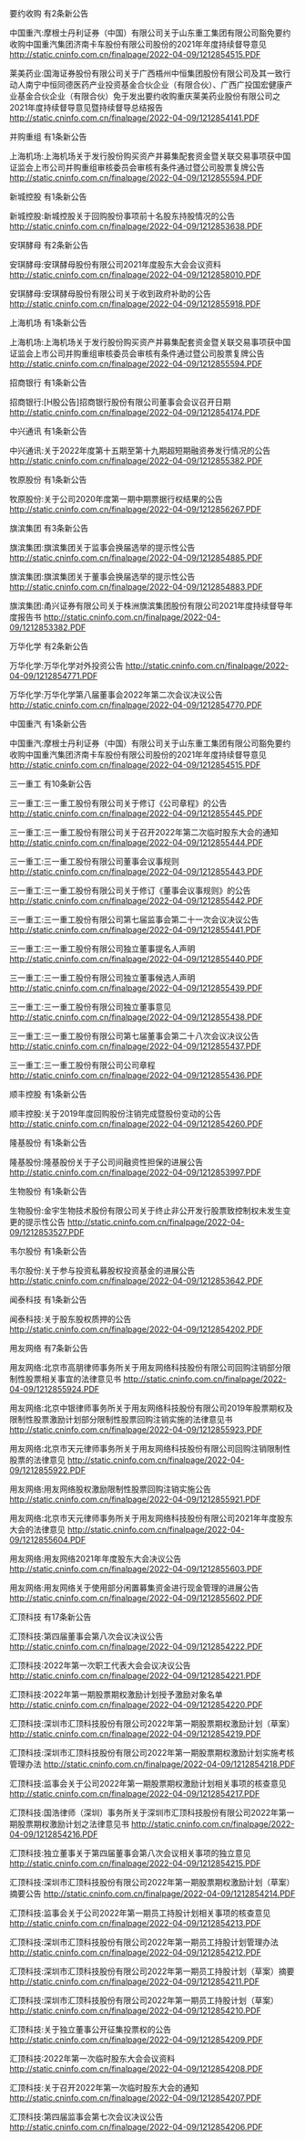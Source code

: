 要约收购 有2条新公告 

中国重汽:摩根士丹利证券（中国）有限公司关于山东重工集团有限公司豁免要约收购中国重汽集团济南卡车股份有限公司股份的2021年年度持续督导意见 http://static.cninfo.com.cn/finalpage/2022-04-09/1212854515.PDF 

莱美药业:国海证券股份有限公司关于广西梧州中恒集团股份有限公司及其一致行动人南宁中恒同德医药产业投资基金合伙企业（有限合伙）、广西广投国宏健康产业基金合伙企业（有限合伙）免于发出要约收购重庆莱美药业股份有限公司之2021年度持续督导意见暨持续督导总结报告 http://static.cninfo.com.cn/finalpage/2022-04-09/1212854141.PDF 

并购重组 有1条新公告 

上海机场:上海机场关于发行股份购买资产并募集配套资金暨关联交易事项获中国证监会上市公司并购重组审核委员会审核有条件通过暨公司股票复牌公告 http://static.cninfo.com.cn/finalpage/2022-04-09/1212855594.PDF 

新城控股 有1条新公告 

新城控股:新城控股关于回购股份事项前十名股东持股情况的公告 http://static.cninfo.com.cn/finalpage/2022-04-09/1212853638.PDF 

安琪酵母 有2条新公告 

安琪酵母:安琪酵母股份有限公司2021年度股东大会会议资料 http://static.cninfo.com.cn/finalpage/2022-04-09/1212858010.PDF 

安琪酵母:安琪酵母股份有限公司关于收到政府补助的公告 http://static.cninfo.com.cn/finalpage/2022-04-09/1212855918.PDF 

上海机场 有1条新公告 

上海机场:上海机场关于发行股份购买资产并募集配套资金暨关联交易事项获中国证监会上市公司并购重组审核委员会审核有条件通过暨公司股票复牌公告 http://static.cninfo.com.cn/finalpage/2022-04-09/1212855594.PDF 

招商银行 有1条新公告 

招商银行:[H股公告]招商银行股份有限公司董事会会议召开日期 http://static.cninfo.com.cn/finalpage/2022-04-09/1212854174.PDF 

中兴通讯 有1条新公告 

中兴通讯:关于2022年度第十五期至第十九期超短期融资券发行情况的公告 http://static.cninfo.com.cn/finalpage/2022-04-09/1212855382.PDF 

牧原股份 有1条新公告 

牧原股份:关于公司2020年度第一期中期票据行权结果的公告 http://static.cninfo.com.cn/finalpage/2022-04-09/1212856267.PDF 

旗滨集团 有3条新公告 

旗滨集团:旗滨集团关于监事会换届选举的提示性公告 http://static.cninfo.com.cn/finalpage/2022-04-09/1212854885.PDF 

旗滨集团:旗滨集团关于董事会换届选举的提示性公告 http://static.cninfo.com.cn/finalpage/2022-04-09/1212854883.PDF 

旗滨集团:甬兴证券有限公司关于株洲旗滨集团股份有限公司2021年度持续督导年度报告书 http://static.cninfo.com.cn/finalpage/2022-04-09/1212853382.PDF 

万华化学 有2条新公告 

万华化学:万华化学对外投资公告 http://static.cninfo.com.cn/finalpage/2022-04-09/1212854771.PDF 

万华化学:万华化学第八届董事会2022年第二次会议决议公告 http://static.cninfo.com.cn/finalpage/2022-04-09/1212854770.PDF 

中国重汽 有1条新公告 

中国重汽:摩根士丹利证券（中国）有限公司关于山东重工集团有限公司豁免要约收购中国重汽集团济南卡车股份有限公司股份的2021年年度持续督导意见 http://static.cninfo.com.cn/finalpage/2022-04-09/1212854515.PDF 

三一重工 有10条新公告 

三一重工:三一重工股份有限公司关于修订《公司章程》的公告 http://static.cninfo.com.cn/finalpage/2022-04-09/1212855445.PDF 

三一重工:三一重工股份有限公司关于召开2022年第二次临时股东大会的通知 http://static.cninfo.com.cn/finalpage/2022-04-09/1212855444.PDF 

三一重工:三一重工股份有限公司董事会议事规则 http://static.cninfo.com.cn/finalpage/2022-04-09/1212855443.PDF 

三一重工:三一重工股份有限公司关于修订《董事会议事规则》的公告 http://static.cninfo.com.cn/finalpage/2022-04-09/1212855442.PDF 

三一重工:三一重工股份有限公司第七届监事会第二十一次会议决议公告 http://static.cninfo.com.cn/finalpage/2022-04-09/1212855441.PDF 

三一重工:三一重工股份有限公司独立董事提名人声明 http://static.cninfo.com.cn/finalpage/2022-04-09/1212855440.PDF 

三一重工:三一重工股份有限公司独立董事候选人声明 http://static.cninfo.com.cn/finalpage/2022-04-09/1212855439.PDF 

三一重工:三一重工股份有限公司独立董事意见 http://static.cninfo.com.cn/finalpage/2022-04-09/1212855438.PDF 

三一重工:三一重工股份有限公司第七届董事会第二十八次会议决议公告 http://static.cninfo.com.cn/finalpage/2022-04-09/1212855437.PDF 

三一重工:三一重工股份有限公司公司章程 http://static.cninfo.com.cn/finalpage/2022-04-09/1212855436.PDF 

顺丰控股 有1条新公告 

顺丰控股:关于2019年度回购股份注销完成暨股份变动的公告 http://static.cninfo.com.cn/finalpage/2022-04-09/1212854260.PDF 

隆基股份 有1条新公告 

隆基股份:隆基股份关于子公司间融资性担保的进展公告 http://static.cninfo.com.cn/finalpage/2022-04-09/1212853997.PDF 

生物股份 有1条新公告 

生物股份:金宇生物技术股份有限公司关于终止非公开发行股票致控制权未发生变更的提示性公告 http://static.cninfo.com.cn/finalpage/2022-04-09/1212853527.PDF 

韦尔股份 有1条新公告 

韦尔股份:关于参与投资私募股权投资基金的进展公告 http://static.cninfo.com.cn/finalpage/2022-04-09/1212853642.PDF 

闻泰科技 有1条新公告 

闻泰科技:关于股东股权质押的公告 http://static.cninfo.com.cn/finalpage/2022-04-09/1212854202.PDF 

用友网络 有7条新公告 

用友网络:北京市高朋律师事务所关于用友网络科技股份有限公司回购注销部分限制性股票相关事宜的法律意见书 http://static.cninfo.com.cn/finalpage/2022-04-09/1212855924.PDF 

用友网络:北京中银律师事务所关于用友网络科技股份有限公司2019年股票期权及限制性股票激励计划部分限制性股票回购注销实施的法律意见书 http://static.cninfo.com.cn/finalpage/2022-04-09/1212855923.PDF 

用友网络:北京市天元律师事务所关于用友网络科技股份有限公司回购注销限制性股票的法律意见 http://static.cninfo.com.cn/finalpage/2022-04-09/1212855922.PDF 

用友网络:用友网络股权激励限制性股票回购注销实施公告 http://static.cninfo.com.cn/finalpage/2022-04-09/1212855921.PDF 

用友网络:北京市天元律师事务所关于用友网络科技股份有限公司2021年年度股东大会的法律意见 http://static.cninfo.com.cn/finalpage/2022-04-09/1212855604.PDF 

用友网络:用友网络2021年年度股东大会决议公告 http://static.cninfo.com.cn/finalpage/2022-04-09/1212855603.PDF 

用友网络:用友网络关于使用部分闲置募集资金进行现金管理的进展公告 http://static.cninfo.com.cn/finalpage/2022-04-09/1212855602.PDF 

汇顶科技 有17条新公告 

汇顶科技:第四届董事会第八次会议决议公告 http://static.cninfo.com.cn/finalpage/2022-04-09/1212854222.PDF 

汇顶科技:2022年第一次职工代表大会会议决议公告 http://static.cninfo.com.cn/finalpage/2022-04-09/1212854221.PDF 

汇顶科技:2022年第一期股票期权激励计划授予激励对象名单 http://static.cninfo.com.cn/finalpage/2022-04-09/1212854220.PDF 

汇顶科技:深圳市汇顶科技股份有限公司2022年第一期股票期权激励计划（草案） http://static.cninfo.com.cn/finalpage/2022-04-09/1212854219.PDF 

汇顶科技:深圳市汇顶科技股份有限公司2022年第一期股票期权激励计划实施考核管理办法 http://static.cninfo.com.cn/finalpage/2022-04-09/1212854218.PDF 

汇顶科技:监事会关于公司2022年第一期股票期权激励计划相关事项的核查意见 http://static.cninfo.com.cn/finalpage/2022-04-09/1212854217.PDF 

汇顶科技:国浩律师（深圳）事务所关于深圳市汇顶科技股份有限公司2022年第一期股票期权激励计划之法律意见书 http://static.cninfo.com.cn/finalpage/2022-04-09/1212854216.PDF 

汇顶科技:独立董事关于第四届董事会第八次会议相关事项的独立意见 http://static.cninfo.com.cn/finalpage/2022-04-09/1212854215.PDF 

汇顶科技:深圳市汇顶科技股份有限公司2022年第一期股票期权激励计划（草案）摘要公告 http://static.cninfo.com.cn/finalpage/2022-04-09/1212854214.PDF 

汇顶科技:监事会关于公司2022年第一期员工持股计划相关事项的核查意见 http://static.cninfo.com.cn/finalpage/2022-04-09/1212854213.PDF 

汇顶科技:深圳市汇顶科技股份有限公司2022年第一期员工持股计划管理办法 http://static.cninfo.com.cn/finalpage/2022-04-09/1212854212.PDF 

汇顶科技:深圳市汇顶科技股份有限公司2022年第一期员工持股计划（草案）摘要 http://static.cninfo.com.cn/finalpage/2022-04-09/1212854211.PDF 

汇顶科技:深圳市汇顶科技股份有限公司2022年第一期员工持股计划（草案） http://static.cninfo.com.cn/finalpage/2022-04-09/1212854210.PDF 

汇顶科技:关于独立董事公开征集投票权的公告 http://static.cninfo.com.cn/finalpage/2022-04-09/1212854209.PDF 

汇顶科技:2022年第一次临时股东大会会议资料 http://static.cninfo.com.cn/finalpage/2022-04-09/1212854208.PDF 

汇顶科技:关于召开2022年第一次临时股东大会的通知 http://static.cninfo.com.cn/finalpage/2022-04-09/1212854207.PDF 

汇顶科技:第四届监事会第七次会议决议公告 http://static.cninfo.com.cn/finalpage/2022-04-09/1212854206.PDF 

